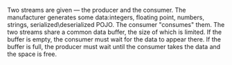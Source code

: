 Two streams are given — the producer and the consumer. The manufacturer generates some data:integers, floating point, numbers, strings, serialized\deserialized POJO.
The consumer "consumes" them.
The two streams share a common data buffer, the size of which is limited. If the buffer is empty, the consumer must wait for the data to appear there. If the buffer is full, the producer must wait until the consumer takes the data and the space is free.
